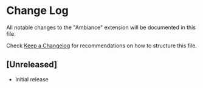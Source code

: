 # Change Log

All notable changes to the "Ambiance" extension will be documented in this file.

Check [Keep a Changelog](http://keepachangelog.com/) for recommendations on how to structure this file.

## [Unreleased]

- Initial release